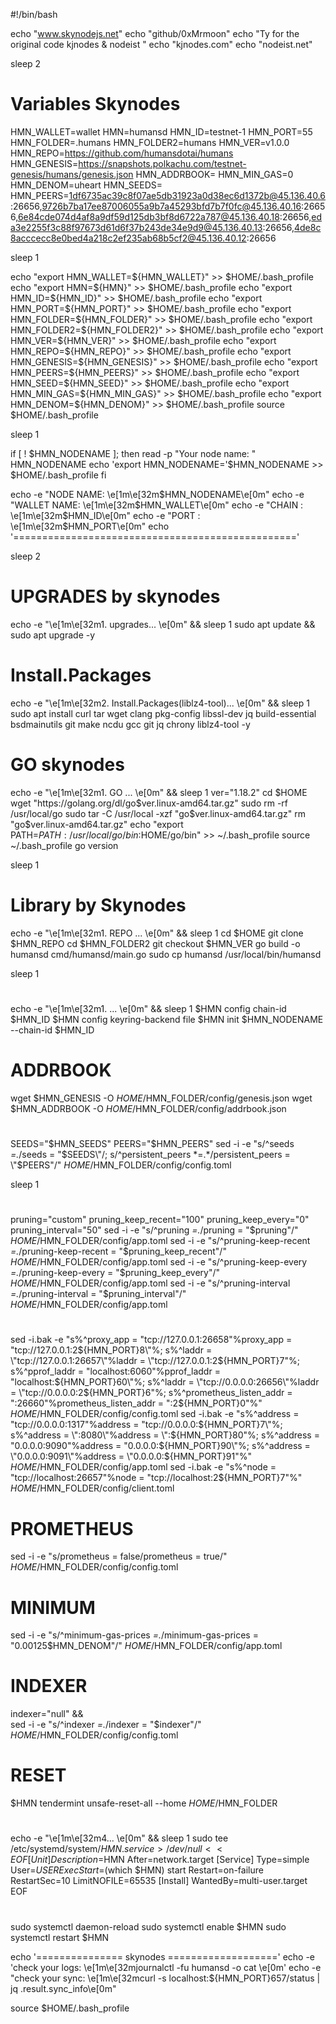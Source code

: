#!/bin/bash

echo "www.skynodejs.net"
echo "github/0xMrmoon"
echo "Ty for the original code kjnodes & nodeist "
echo "kjnodes.com"
echo "nodeist.net"

sleep 2

# Variables Skynodes
HMN_WALLET=wallet
HMN=humansd
HMN_ID=testnet-1
HMN_PORT=55
HMN_FOLDER=.humans
HMN_FOLDER2=humans
HMN_VER=v1.0.0
HMN_REPO=https://github.com/humansdotai/humans
HMN_GENESIS=https://snapshots.polkachu.com/testnet-genesis/humans/genesis.json
HMN_ADDRBOOK=
HMN_MIN_GAS=0
HMN_DENOM=uheart
HMN_SEEDS=
HMN_PEERS=1df6735ac39c8f07ae5db31923a0d38ec6d1372b@45.136.40.6:26656,9726b7ba17ee87006055a9b7a45293bfd7b7f0fc@45.136.40.16:26656,6e84cde074d4af8a9df59d125db3bf8d6722a787@45.136.40.18:26656,eda3e2255f3c88f97673d61d6f37b243de34e9d9@45.136.40.13:26656,4de8c8acccecc8e0bed4a218c2ef235ab68b5cf2@45.136.40.12:26656


sleep 1

echo "export HMN_WALLET=${HMN_WALLET}" >> $HOME/.bash_profile
echo "export HMN=${HMN}" >> $HOME/.bash_profile
echo "export HMN_ID=${HMN_ID}" >> $HOME/.bash_profile
echo "export HMN_PORT=${HMN_PORT}" >> $HOME/.bash_profile
echo "export HMN_FOLDER=${HMN_FOLDER}" >> $HOME/.bash_profile
echo "export HMN_FOLDER2=${HMN_FOLDER2}" >> $HOME/.bash_profile
echo "export HMN_VER=${HMN_VER}" >> $HOME/.bash_profile
echo "export HMN_REPO=${HMN_REPO}" >> $HOME/.bash_profile
echo "export HMN_GENESIS=${HMN_GENESIS}" >> $HOME/.bash_profile
echo "export HMN_PEERS=${HMN_PEERS}" >> $HOME/.bash_profile
echo "export HMN_SEED=${HMN_SEED}" >> $HOME/.bash_profile
echo "export HMN_MIN_GAS=${HMN_MIN_GAS}" >> $HOME/.bash_profile
echo "export HMN_DENOM=${HMN_DENOM}" >> $HOME/.bash_profile
source $HOME/.bash_profile

sleep 1

if [ ! $HMN_NODENAME ]; then
	read -p "Your node name: " HMN_NODENAME
	echo 'export HMN_NODENAME='$HMN_NODENAME >> $HOME/.bash_profile
fi

echo -e "NODE NAME: \e[1m\e[32m$HMN_NODENAME\e[0m"
echo -e "WALLET NAME: \e[1m\e[32m$HMN_WALLET\e[0m"
echo -e "CHAIN : \e[1m\e[32m$HMN_ID\e[0m"
echo -e "PORT : \e[1m\e[32m$HMN_PORT\e[0m"
echo '================================================='

sleep 2


# UPGRADES by skynodes
echo -e "\e[1m\e[32m1. upgrades... \e[0m" && sleep 1
sudo apt update && sudo apt upgrade -y


# Install.Packages 
echo -e "\e[1m\e[32m2. Install.Packages(liblz4-tool)... \e[0m" && sleep 1
sudo apt install curl tar wget clang pkg-config libssl-dev jq build-essential bsdmainutils git make ncdu gcc git jq chrony liblz4-tool -y

# GO skynodes
echo -e "\e[1m\e[32m1. GO ... \e[0m" && sleep 1
ver="1.18.2"
cd $HOME
wget "https://golang.org/dl/go$ver.linux-amd64.tar.gz"
sudo rm -rf /usr/local/go
sudo tar -C /usr/local -xzf "go$ver.linux-amd64.tar.gz"
rm "go$ver.linux-amd64.tar.gz"
echo "export PATH=$PATH:/usr/local/go/bin:$HOME/go/bin" >> ~/.bash_profile
source ~/.bash_profile
go version

sleep 1

# Library by Skynodes
echo -e "\e[1m\e[32m1. REPO ... \e[0m" && sleep 1
cd $HOME
git clone $HMN_REPO
cd $HMN_FOLDER2
git checkout $HMN_VER
go build -o humansd cmd/humansd/main.go
sudo cp humansd /usr/local/bin/humansd

sleep 1

# 
echo -e "\e[1m\e[32m1. ... \e[0m" && sleep 1
$HMN config chain-id $HMN_ID
$HMN config keyring-backend file
$HMN init $HMN_NODENAME --chain-id $HMN_ID

# ADDRBOOK 
wget $HMN_GENESIS -O $HOME/$HMN_FOLDER/config/genesis.json
wget $HMN_ADDRBOOK -O $HOME/$HMN_FOLDER/config/addrbook.json

# 
SEEDS="$HMN_SEEDS"
PEERS="$HMN_PEERS"
sed -i -e "s/^seeds *=.*/seeds = \"$SEEDS\"/; s/^persistent_peers *=.*/persistent_peers = \"$PEERS\"/" $HOME/$HMN_FOLDER/config/config.toml

sleep 1


# 
pruning="custom"
pruning_keep_recent="100"
pruning_keep_every="0"
pruning_interval="50"
sed -i -e "s/^pruning *=.*/pruning = \"$pruning\"/" $HOME/$HMN_FOLDER/config/app.toml
sed -i -e "s/^pruning-keep-recent *=.*/pruning-keep-recent = \"$pruning_keep_recent\"/" $HOME/$HMN_FOLDER/config/app.toml
sed -i -e "s/^pruning-keep-every *=.*/pruning-keep-every = \"$pruning_keep_every\"/" $HOME/$HMN_FOLDER/config/app.toml
sed -i -e "s/^pruning-interval *=.*/pruning-interval = \"$pruning_interval\"/" $HOME/$HMN_FOLDER/config/app.toml


# 
sed -i.bak -e "s%^proxy_app = \"tcp://127.0.0.1:26658\"%proxy_app = \"tcp://127.0.0.1:2${HMN_PORT}8\"%; s%^laddr = \"tcp://127.0.0.1:26657\"%laddr = \"tcp://127.0.0.1:2${HMN_PORT}7\"%; s%^pprof_laddr = \"localhost:6060\"%pprof_laddr = \"localhost:${HMN_PORT}60\"%; s%^laddr = \"tcp://0.0.0.0:26656\"%laddr = \"tcp://0.0.0.0:2${HMN_PORT}6\"%; s%^prometheus_listen_addr = \":26660\"%prometheus_listen_addr = \":2${HMN_PORT}0\"%" $HOME/$HMN_FOLDER/config/config.toml
sed -i.bak -e "s%^address = \"tcp://0.0.0.0:1317\"%address = \"tcp://0.0.0.0:${HMN_PORT}7\"%; s%^address = \":8080\"%address = \":${HMN_PORT}80\"%; s%^address = \"0.0.0.0:9090\"%address = \"0.0.0.0:${HMN_PORT}90\"%; s%^address = \"0.0.0.0:9091\"%address = \"0.0.0.0:${HMN_PORT}91\"%" $HOME/$HMN_FOLDER/config/app.toml
sed -i.bak -e "s%^node = \"tcp://localhost:26657\"%node = \"tcp://localhost:2${HMN_PORT}7\"%" $HOME/$HMN_FOLDER/config/client.toml

# PROMETHEUS 
sed -i -e "s/prometheus = false/prometheus = true/" $HOME/$HMN_FOLDER/config/config.toml

# MINIMUM 
sed -i -e "s/^minimum-gas-prices *=.*/minimum-gas-prices = \"0.00125$HMN_DENOM\"/" $HOME/$HMN_FOLDER/config/app.toml

# INDEXER 
indexer="null" && \
sed -i -e "s/^indexer *=.*/indexer = \"$indexer\"/" $HOME/$HMN_FOLDER/config/config.toml

# RESET 
$HMN tendermint unsafe-reset-all --home $HOME/$HMN_FOLDER

# 
echo -e "\e[1m\e[32m4... \e[0m" && sleep 1
sudo tee /etc/systemd/system/$HMN.service > /dev/null <<EOF
[Unit]
Description=$HMN
After=network.target
[Service]
Type=simple
User=$USER
ExecStart=$(which $HMN) start
Restart=on-failure
RestartSec=10
LimitNOFILE=65535
[Install]
WantedBy=multi-user.target
EOF


#
sudo systemctl daemon-reload
sudo systemctl enable $HMN
sudo systemctl restart $HMN

echo '=============== skynodes ==================='
echo -e 'check your logs: \e[1m\e[32mjournalctl -fu humansd -o cat \e[0m'
echo -e "check your sync: \e[1m\e[32mcurl -s localhost:${HMN_PORT}657/status | jq .result.sync_info\e[0m"

source $HOME/.bash_profile

